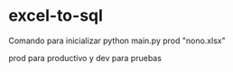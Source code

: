 # excel-to-sql

Comando para inicializar python main.py prod "nono.xlsx"

prod para productivo y dev para pruebas